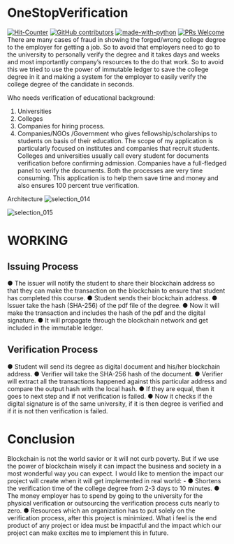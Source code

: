 # OneStopVerification

[![Hit-Counter](http://hits.dwyl.io/IamMukulTaneja/OneStopVerification.svg)](http://hits.dwyl.io/IamMukulTaneja/OneStopVerification) 
[![GitHub contributors](https://img.shields.io/github/contributors/Naereen/StrapDown.js.svg)](https://gitHub.com/IamMukulTaneja/OneStopVerification)  [![made-with-python](https://img.shields.io/badge/Made%20with-Python-1f425f.svg)](https://www.python.org/)
[![PRs Welcome](https://img.shields.io/badge/PRs-welcome-brightgreen.svg?style=flat-square)](http://makeapullrequest.com)
There are many cases of fraud in showing the forged/wrong college degree to the employer for
getting a job. So to avoid that employers need to go to the university to personally verify the
degree and it takes days and weeks and most importantly company’s resources to the do that
work. So to avoid this we tried to use the power of immutable ledger to save the college degree
in it and making a system for the employer to easily verify the college degree of the candidate in
seconds.

Who needs verification of educational background:
1. Universities
2. Colleges
3. Companies for hiring process.
4. Companies/NGOs /Government who gives fellowship/scholarships to students on basis
of their education.
The scope of my application is particularly focused on institutes and companies that recruit
students. Colleges and universities usually call every student for documents verification before
confirming admission. Companies have a full-fledged panel to verify the documents. Both the
processes are very time consuming. This application is to help them save time and money and
also ensures 100 percent true verification.

Architecture
![selection_014](https://user-images.githubusercontent.com/20643833/50051543-8efa2580-013a-11e9-977c-8a9a03f9b96f.png)

![selection_015](https://user-images.githubusercontent.com/20643833/50051564-e5676400-013a-11e9-9ac8-f3f46b872c1a.png)

# WORKING
## Issuing Process
● The issuer will notify the student to share their blockchain address so that they can make
the transaction on the blockchain to ensure that student has completed this course.
● Student sends their blockchain address.
● Issuer take the hash (SHA-256) of the pdf file of the degree.
● Now it will make the transaction and includes the hash of the pdf and the digital
signature.
● It will propagate through the blockchain network and get included in the immutable
ledger.
## Verification Process
● Student will send its degree as digital document and his/her blockchain address.
● Verifier will take the SHA-256 hash of the document.
● Verifier will extract all the transactions happened against this particular address and
compare the output hash with the local hash.
● If they are equal, then it goes to next step and if not verification is failed.
● Now it checks if the digital signature is of the same university, if it is then degree is
verified and if it is not then verification is failed.

# Conclusion
Blockchain is not the world savior or it will not curb poverty. But if we use the power of
blockchain wisely it can impact the business and society in a most wonderful way you can
expect. I would like to mention the impact our project will create when it will get implemented in
real world: -
● Shortens the verification time of the college degree from 2-3 days to 10 minutes.
● The money employer has to spend by going to the university for the physical verification
or outsourcing the verification process cuts nearly to zero.
● Resources which an organization has to put solely on the verification process, after this
project is minimized.
What i feel is the end product of any project or idea must be impactful and the impact which
our project can make excites me to implement this in future.
